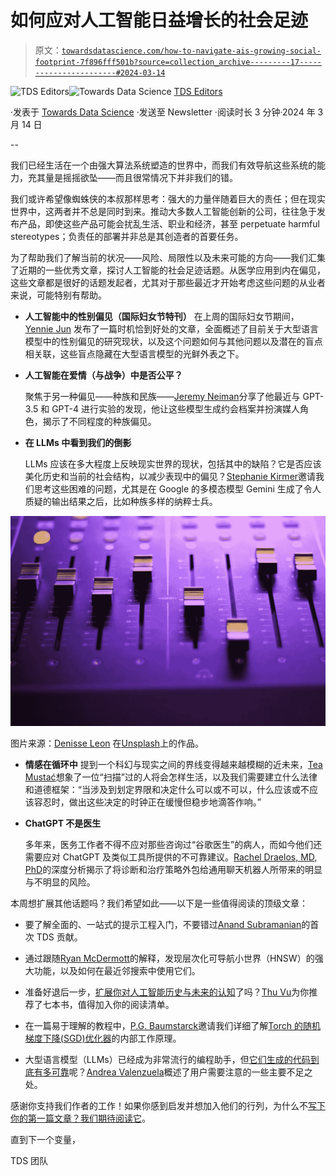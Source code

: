 # 如何应对人工智能日益增长的社会足迹

> 原文：[`towardsdatascience.com/how-to-navigate-ais-growing-social-footprint-7f896fff501b?source=collection_archive---------17-----------------------#2024-03-14`](https://towardsdatascience.com/how-to-navigate-ais-growing-social-footprint-7f896fff501b?source=collection_archive---------17-----------------------#2024-03-14)

[](https://towardsdatascience.medium.com/?source=post_page---byline--7f896fff501b--------------------------------)![TDS Editors](https://towardsdatascience.medium.com/?source=post_page---byline--7f896fff501b--------------------------------)[](https://towardsdatascience.com/?source=post_page---byline--7f896fff501b--------------------------------)![Towards Data Science](https://towardsdatascience.com/?source=post_page---byline--7f896fff501b--------------------------------) [TDS Editors](https://towardsdatascience.medium.com/?source=post_page---byline--7f896fff501b--------------------------------)

·发表于 [Towards Data Science](https://towardsdatascience.com/?source=post_page---byline--7f896fff501b--------------------------------) ·发送至 Newsletter ·阅读时长 3 分钟·2024 年 3 月 14 日

--

我们已经生活在一个由强大算法系统塑造的世界中，而我们有效导航这些系统的能力，充其量是摇摇欲坠——而且很常情况下并非我们的错。

我们或许希望像蜘蛛侠的本叔那样思考：强大的力量伴随着巨大的责任；但在现实世界中，这两者并不总是同时到来。推动大多数人工智能创新的公司，往往急于发布产品，即使这些产品可能会扰乱生活、职业和经济，甚至 perpetuate harmful stereotypes；负责任的部署并非总是其创造者的首要任务。

为了帮助我们了解当前的状况——风险、局限性以及未来可能的方向——我们汇集了近期的一些优秀文章，探讨人工智能的社会足迹话题。从医学应用到内在偏见，这些文章都是很好的话题发起者，尤其对于那些最近才开始考虑这些问题的从业者来说，可能特别有帮助。

+   **人工智能中的性别偏见（国际妇女节特刊）** 在上周的国际妇女节期间，[Yennie Jun](https://medium.com/u/12ca1ab81192?source=post_page---user_mention--7f896fff501b--------------------------------) 发布了一篇时机恰到好处的文章，全面概述了目前关于大型语言模型中的性别偏见的研究现状，以及这个问题如何与其他问题以及潜在的盲点相关联，这些盲点隐藏在大型语言模型的光鲜外表之下。

+   **人工智能在爱情（与战争）中是否公平？**

    聚焦于另一种偏见——种族和民族——[Jeremy Neiman](https://medium.com/u/c8b72742143d?source=post_page---user_mention--7f896fff501b--------------------------------)分享了他最近与 GPT-3.5 和 GPT-4 进行实验的发现，他让这些模型生成约会档案并扮演媒人角色，揭示了不同程度的种族偏见。

+   **在 LLMs 中看到我们的倒影**

    LLMs 应该在多大程度上反映现实世界的现状，包括其中的缺陷？它是否应该美化历史和当前的社会结构，以减少表现中的偏见？[Stephanie Kirmer](https://medium.com/u/a8dc77209ef3?source=post_page---user_mention--7f896fff501b--------------------------------)邀请我们思考这些困难的问题，尤其是在 Google 的多模态模型 Gemini 生成了令人质疑的输出结果之后，比如种族多样的纳粹士兵。

![](img/77fb56e1e5763f65c261ff95cb8a0ecb.png)

图片来源：[Denisse Leon](https://unsplash.com/@denisseleon?utm_source=medium&utm_medium=referral) 在[Unsplash](https://unsplash.com/?utm_source=medium&utm_medium=referral)上的作品。

+   **情感在循环中** 提到一个科幻与现实之间的界线变得越来越模糊的近未来，[Tea Mustać](https://medium.com/u/109d4928877a?source=post_page---user_mention--7f896fff501b--------------------------------)想象了一位“扫描”过的人将会怎样生活，以及我们需要建立什么法律和道德框架：“当涉及到划定界限和决定什么可以或不可以，什么应该或不应该容忍时，做出这些决定的时钟正在缓慢但稳步地滴答作响。”

+   **ChatGPT 不是医生**

    多年来，医务工作者不得不应对那些咨询过“谷歌医生”的病人，而如今他们还需要应对 ChatGPT 及类似工具所提供的不可靠建议。[Rachel Draelos, MD, PhD](https://medium.com/u/209c0f742bcf?source=post_page---user_mention--7f896fff501b--------------------------------)的深度分析揭示了将诊断和治疗策略外包给通用聊天机器人所带来的明显与不明显的风险。

本周想扩展其他话题吗？我们希望如此——以下是一些值得阅读的顶级文章：

+   要了解全面的、一站式的提示工程入门，不要错过[Anand Subramanian](https://medium.com/u/c82db321a03f?source=post_page---user_mention--7f896fff501b--------------------------------)的首次 TDS 贡献。

+   通过跟随[Ryan McDermott](https://medium.com/u/6a34c95b3657?source=post_page---user_mention--7f896fff501b--------------------------------)的解释，发现层次化可导航小世界（HNSW）的强大功能，以及如何在最近邻搜索中使用它们。

+   准备好退后一步，[扩展你对人工智能历史与未来的认知](https://medium.com/u/4336ed7a3103?source=post_page---user_mention--7f896fff501b--------------------------------)了吗？[Thu Vu](https://medium.com/u/4336ed7a3103?source=post_page---user_mention--7f896fff501b--------------------------------)为你推荐了七本书，值得加入你的阅读清单。

+   在一篇易于理解的教程中，[P.G. Baumstarck](https://medium.com/u/791d06d4bc9d?source=post_page---user_mention--7f896fff501b--------------------------------)邀请我们详细了解[Torch 的随机梯度下降(SGD)优化器](https://medium.com/u/791d06d4bc9d?source=post_page---user_mention--7f896fff501b--------------------------------)的内部工作原理。

+   大型语言模型（LLMs）已经成为非常流行的编程助手，但[它们生成的代码到底有多可靠](https://medium.com/u/a6f3f1654c3?source=post_page---user_mention--7f896fff501b--------------------------------)呢？[Andrea Valenzuela](https://medium.com/u/a6f3f1654c3?source=post_page---user_mention--7f896fff501b--------------------------------)概述了用户需要注意的一些主要不足之处。

感谢你支持我们作者的工作！如果你感到启发并想加入他们的行列，为什么不[写下你的第一篇文章？我们期待阅读它](http://bit.ly/write-for-tds)。

直到下一个变量，

TDS 团队
